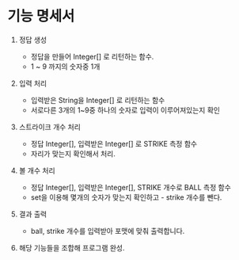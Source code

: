 
# 기능 명세서

1. 정답 생성
   - 정답을 만들어 Integer[] 로 리턴하는 함수.
   - 1 ~ 9 까지의 숫자중 1개

2. 입력 처리
   - 입력받은 String을 Integer[] 로 리턴하는 함수
   - 서로다른 3개의 1~9중 하나의 숫자로 입력이 이루어져있는지 확인

3. 스트라이크 개수 처리
   - 정답 Integer[], 입력받은 Integer[] 로 STRIKE 측정 함수
   - 자리가 맞는지 확인해서 처리.

4. 볼 개수 처리
   - 정답 Integer[], 입력받은 Integer[], STRIKE 개수로 BALL 측정 함수
   - set을 이용해 몇개의 숫자가 맞는지 확인하고 - strike 개수를 뺀다.
   
5. 결과 출력
   - ball, strike 개수를 입력받아 포맷에 맞춰 출력합니다.

6. 해당 기능들을 조합해 프로그램 완성.